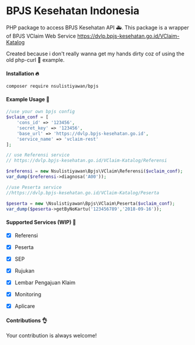 # BPJS Kesehatan Indonesia
PHP package to access BPJS Kesehatan API :ambulance:.
This package is a wrapper of BPJS VClaim Web Service
https://dvlp.bpjs-kesehatan.go.id/VClaim-Katalog

Created because i don't really wanna get my hands dirty coz of using the old php-curl
:shit: example.

#### Installation :fire:

`composer require nsulistiyawan/bpjs`

#### Example Usage :confetti_ball:
```php
//use your own bpjs config
$vclaim_conf = [
    'cons_id' => '123456',
    'secret_key' => '123456',
    'base_url' => 'https://dvlp.bpjs-kesehatan.go.id',
    'service_name' => 'vclaim-rest'
];

// use Referensi service
// https://dvlp.bpjs-kesehatan.go.id/VClaim-Katalog/Referensi

$referensi = new Nsulistiyawan\Bpjs\VClaim\Referensi($vclaim_conf);
var_dump($referensi->diagnosa('A00'));

//use Peserta service
//https://dvlp.bpjs-kesehatan.go.id/VClaim-Katalog/Peserta

$peserta = new \Nsulistiyawan\Bpjs\VClaim\Peserta($vclaim_conf);
var_dump($peserta->getByNoKartu('123456789','2018-09-16'));
```


#### Supported Services (WIP) :rocket:

- [x] Referensi
- [x] Peserta
- [x] SEP
- [x] Rujukan
- [x] Lembar Pengajuan Klaim
- [x] Monitoring
- [x] Aplicare


#### Contributions :ok_hand:
Your contribution is always welcome!
